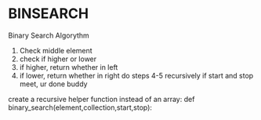 # BINSEARCH
Binary Search Algorythm
1. Check middle element
2. check if higher or lower
4. if higher, return whether in left
5. if lower, return whether in right
do steps 4-5 recursively
if start and stop meet, ur done buddy

create a recursive helper function instead of an array:
    def binary_search(element,collection,start,stop):
